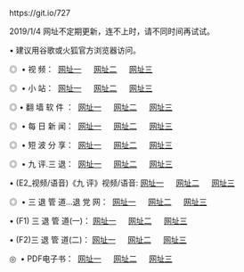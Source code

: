 <p>https://git.io/727
<p>2019/1/4 网址不定期更新，连不上时，请不同时间再试试。
<p>• 建议用谷歌或火狐官方浏览器访问。
<p>◎  • 视 频： 
<a href="http://wbu.cercadelrio.com/" target="_blank">网址一</a> 　 
<a href="http://way.cercadelrio.com/9018.html" target="_blank">网址二</a> 　 
<a href="http://way.cercadelrio.com/9449.html" target="_blank">网址三</a></p>
<p>◎ </span>  •  小 站：  
<a href="http://wbu.cercadelrio.com/" target="_blank">网址一</a> 　 
<a href="http://way.cercadelrio.com/" target="_blank">网址二</a> 　 
<a href="http://way.cercadelrio.com/read/" target="_blank">网址三</a></p>
<p>◎  • 翻 墙 软 件 ：  
<a href="http://wbu.cercadelrio.com/ff/" target="_blank">网址一</a> 　 
<a href="http://way.cercadelrio.com/s/read/a1_nd.html" target="_blank">网址二</a> 　 
<a href="http://way.cercadelrio.com/ff/index.html" target="_blank">网址三</a></p>
<p>◎ </span>  • 每 日 新 闻：  
<a href="http://wbu.cercadelrio.com/day/" target="_blank">网址一</a> 　 
<a href="http://way.cercadelrio.com/day/" target="_blank">网址二</a> 　 
<a href="http://way.cercadelrio.com/day/index.html" target="_blank">网址三</a></p>
<p>◎ </span>  • 短 波 分 享：  
<a href="http://wbu.cercadelrio.com/h/" target="_blank">网址一</a> 　 
<a href="http://way.cercadelrio.com/h/" target="_blank">网址二</a> 　 
<a href="http://way.cercadelrio.com/h/index.html" target="_blank">网址三</a></p>
<p>◎   • 九 评.三 退：  
<a href="http://wbu.cercadelrio.com/t/" target="_blank">网址一</a> 　 
<a href="http://way.cercadelrio.com/v2/index.html" target="_blank">网址二</a> 　 
<a href="http://way.cercadelrio.com/tt/index.html" target="_blank">网址三</a> 　</p>
<p>  • (E2_视频/语音)《九 评》视频/语音: 
<a href="http://way.cercadelrio.com/7738.html" target="_blank">网址一</a> 　 
<a href="http://way.cercadelrio.com/7614.html" target="_blank">网址二</a> 　 
<a href="http://way.cercadelrio.com/7633.html" target="_blank">网址三</a></p>
<p>◎   • 三 退 管 道...退 党 网：  
<a href="http://wbu.cercadelrio.com/go/td1.html" target="_blank">网址一</a> 　 
<a href="http://way.cercadelrio.com/go/td2.html" target="_blank">网址二</a> 　 
<a href="http://way.cercadelrio.com/go/td3.html" target="_blank">网址三</a></p>
<p>  • (F1) 三 退 管 道(一)： 
<a href="http://wbu.cercadelrio.com/dd/" target="_blank">网址一</a> 　 
<a href="http://way.cercadelrio.com/s/read/a1_tdx.html" target="_blank">网址二</a> 　 
<a href="http://way.cercadelrio.com/dd/" target="_blank">网址三</a></p>
<p>  • (F2)三 退 管 道(二)： 
<a href="http://way.cercadelrio.com/d/" target="_blank">网址一</a> 　 
<a href="http://wbu.cercadelrio.com/d/index.html" target="_blank">网址二</a> 　 
<a href="http://way.cercadelrio.com/d/" target="_blank">网址三</a></p>
<p>◎   • PDF电子书：  
<a href="http://wbu.cercadelrio.com/p/" target="_blank">网址一</a> 　 
<a href="http://way.cercadelrio.com/p/index.html" target="_blank">网址二</a> 　 
<a href="http://way.cercadelrio.com/p/" target="_blank">网址三</a></p>


